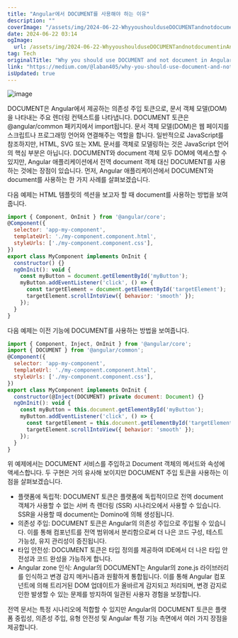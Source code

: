 ```yaml
---
title: "Angular에서 DOCUMENT를 사용해야 하는 이유"
description: ""
coverImage: "/assets/img/2024-06-22-WhyyoushoulduseDOCUMENTandnotdocumentinAngular_0.png"
date: 2024-06-22 03:14
ogImage: 
  url: /assets/img/2024-06-22-WhyyoushoulduseDOCUMENTandnotdocumentinAngular_0.png
tag: Tech
originalTitle: "Why you should use DOCUMENT and not document in Angular"
link: "https://medium.com/@laban405/why-you-should-use-document-and-not-document-in-angular-b592908ff687"
isUpdated: true
---
```






![image](/assets/img/2024-06-22-WhyyoushoulduseDOCUMENTandnotdocumentinAngular_0.png)

DOCUMENT은 Angular에서 제공하는 의존성 주입 토큰으로, 문서 객체 모델(DOM)을 나타내는 주요 렌더링 컨텍스트를 나타냅니다. DOCUMENT 토큰은 @angular/common 패키지에서 import됩니다. 문서 객체 모델(DOM)은 웹 페이지를 스크립트나 프로그래밍 언어와 연결해주는 역할을 합니다. 일반적으로 JavaScript를 참조하지만, HTML, SVG 또는 XML 문서를 객체로 모델링하는 것은 JavaScript 언어의 핵심 부분은 아닙니다. DOCUMENT와 document 객체 모두 DOM에 액세스할 수 있지만, Angular 애플리케이션에서 전역 document 객체 대신 DOCUMENT를 사용하는 것에는 장점이 있습니다. 먼저, Angular 애플리케이션에서 DOCUMENT와 document를 사용하는 한 가지 사례를 살펴보겠습니다.

다음 예제는 HTML 템플릿의 섹션을 보고자 할 때 document를 사용하는 방법을 보여줍니다.

```js
import { Component, OnInit } from '@angular/core';
@Component({
  selector: 'app-my-component',
  templateUrl: './my-component.component.html',
  styleUrls: ['./my-component.component.css'],
})
export class MyComponent implements OnInit {
  constructor() {}
  ngOnInit(): void {
    const myButton = document.getElementById('myButton');
    myButton.addEventListener('click', () => {
      const targetElement = document.getElementById('targetElement');
      targetElement.scrollIntoView({ behavior: 'smooth' });
    });
  }
}
```

<div class="content-ad"></div>

다음 예제는 이전 기능에 DOCUMENT를 사용하는 방법을 보여줍니다.

```js
import { Component, Inject, OnInit } from '@angular/core';
import { DOCUMENT } from '@angular/common';
@Component({
  selector: 'app-my-component',
  templateUrl: './my-component.component.html',
  styleUrls: ['./my-component.component.css'],
})
export class MyComponent implements OnInit {
  constructor(@Inject(DOCUMENT) private document: Document) {}
  ngOnInit(): void {
    const myButton = this.document.getElementById('myButton');
    myButton.addEventListener('click', () => {
      const targetElement = this.document.getElementById('targetElement');
      targetElement.scrollIntoView({ behavior: 'smooth' });
    });
  }
}
```

위 예제에서는 DOCUMENT 서비스를 주입하고 Document 객체의 메서드와 속성에 액세스합니다. 두 구현은 거의 유사해 보이지만 DOCUMENT 주입 토큰을 사용하는 이점을 살펴보겠습니다.

- 플랫폼에 독립적: DOCUMENT 토큰은 플랫폼에 독립적이므로 전역 document 객체가 사용할 수 없는 서버 측 렌더링 (SSR) 시나리오에서 사용할 수 있습니다. SSR을 사용할 때 document는 Domino에 의해 생성됩니다.
- 의존성 주입: DOCUMENT 토큰은 Angular의 의존성 주입으로 주입될 수 있습니다. 이를 통해 컴포넌트를 전역 범위에서 분리함으로써 더 나은 코드 구성, 테스트 가능성, 유지 관리성이 증진됩니다.
- 타입 안전성: DOCUMENT 토큰은 타입 정의를 제공하여 IDE에서 더 나은 타입 안전성과 코드 완성을 가능하게 합니다.
- Angular zone 인식: Angular의 DOCUMENT는 Angular의 zone.js 라이브러리를 인식하고 변경 감지 메커니즘과 원활하게 통합됩니다. 이를 통해 Angular 컴포넌트에 의해 트리거된 DOM 업데이트가 올바르게 감지되고 처리되며, 변경 감지로 인한 발생할 수 있는 문제를 방지하여 일관된 사용자 경험을 보장합니다.

<div class="content-ad"></div>

전역 문서는 특정 시나리오에 적합할 수 있지만 Angular의 DOCUMENT 토큰은 플랫폼 중립성, 의존성 주입, 유형 안전성 및 Angular 특정 기능 측면에서 여러 가지 장점을 제공합니다.
